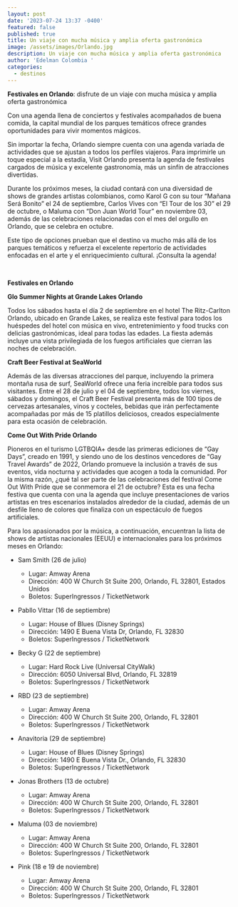 ```yaml
---
layout: post
date: '2023-07-24 13:37 -0400'
featured: false
published: true
title: Un viaje con mucha música y amplia oferta gastronómica
image: /assets/images/Orlando.jpg
description: Un viaje con mucha música y amplia oferta gastronómica
author: 'Edelman Colombia '
categories:
  - destinos
---
```


**Festivales en Orlando**: disfrute de un viaje con mucha música y amplia oferta gastronómica

Con una agenda llena de conciertos y festivales acompañados de buena comida, la capital mundial de los parques temáticos ofrece grandes oportunidades para vivir momentos mágicos.

Sin importar la fecha, Orlando siempre cuenta con una agenda variada de actividades que se ajustan a todos los perfiles viajeros. Para imprimirle un toque especial a la estadía, Visit Orlando presenta la agenda de festivales cargados de música y excelente gastronomía, más un sinfín de atracciones divertidas.

Durante los próximos meses, la ciudad contará con una diversidad de shows de grandes artistas colombianos, como Karol G con su tour “Mañana Será Bonito” el 24 de septiembre, Carlos Vives con “El Tour de los 30” el 29 de octubre, o Maluma con “Don Juan World Tour” en noviembre 03, además de las celebraciones relacionadas con el mes del orgullo en Orlando, que se celebra en octubre.

Este tipo de opciones prueban que el destino va mucho más allá de los parques temáticos y refuerza el excelente repertorio de actividades enfocadas en el arte y el enriquecimiento cultural. ¡Consulta la agenda!

<br>

**Festivales en Orlando**

**Glo Summer Nights at Grande Lakes Orlando**

Todos los sábados hasta el día 2 de septiembre en el hotel The Ritz-Carlton Orlando, ubicado en Grande Lakes, se realiza este festival para todos los huéspedes del hotel con música en vivo, entretenimiento y food trucks con delicias gastronómicas, ideal para todas las edades. La fiesta además incluye una vista privilegiada de los fuegos artificiales que cierran las noches de celebración.

**Craft Beer Festival at SeaWorld**

Además de las diversas atracciones del parque, incluyendo la primera montaña rusa de surf, SeaWorld ofrece una feria increíble para todos sus visitantes. Entre el 28 de julio y el 04 de septiembre, todos los viernes, sábados y domingos, el Craft Beer Festival presenta más de 100 tipos de cervezas artesanales, vinos y cocteles, bebidas que irán perfectamente acompañadas por más de 15 platillos deliciosos, creados especialmente para esta ocasión de celebración.

**Come Out With Pride Orlando**

Pioneros en el turismo LGTBQIA+ desde las primeras ediciones de “Gay Days”, creado en 1991, y siendo uno de los destinos vencedores de “Gay Travel Awards” de 2022, Orlando promueve la inclusión a través de sus eventos, vida nocturna y actividades que acogen a toda la comunidad. Por la misma razón, ¿qué tal ser parte de las celebraciones del festival Come Out With Pride que se conmemora el 21 de octubre? Esta es una fecha festiva que cuenta con una la agenda que incluye presentaciones de varios artistas en tres escenarios instalados alrededor de la ciudad, además de un desfile lleno de colores que finaliza con un espectáculo de fuegos artificiales.

Para los apasionados por la música, a continuación, encuentran la lista de shows de artistas nacionales (EEUU) e internacionales para los próximos meses en Orlando: 

- Sam Smith (26 de julio)
  - Lugar: Amway Arena
  - Dirección: 400 W Church St Suite 200, Orlando, FL 32801, Estados Unidos
  - Boletos: SuperIngressos / TicketNetwork 

- Pabllo Vittar (16 de septiembre)
  - Lugar: House of Blues (Disney Springs)
  - Dirección: 1490 E Buena Vista Dr, Orlando, FL 32830
  - Boletos: SuperIngressos / TicketNetwork 

- Becky G (22 de septiembre)
  - Lugar: Hard Rock Live (Universal CityWalk)
  - Dirección: 6050 Universal Blvd, Orlando, FL 32819
  - Boletos: SuperIngressos / TicketNetwork 

- RBD (23 de septiembre)
  - Lugar: Amway Arena
  - Dirección: 400 W Church St Suite 200, Orlando, FL 32801
  - Boletos: SuperIngressos / TicketNetwork

- Anavitoria (29 de septiembre)
  - Lugar: House of Blues (Disney Springs)
  - Dirección: 1490 E Buena Vista Dr., Orlando, FL 32830
  - Boletos: SuperIngressos / TicketNetwork 

- Jonas Brothers (13 de octubre)
  - Lugar: Amway Arena
  - Dirección: 400 W Church St Suite 200, Orlando, FL 32801
  - Boletos: SuperIngressos / TicketNetwork

- Maluma (03 de noviembre)
  - Lugar: Amway Arena
  - Dirección: 400 W Church St Suite 200, Orlando, FL 32801
  - Boletos: SuperIngressos / TicketNetwork

- Pink (18 e 19 de noviembre) 
  - Lugar: Amway Arena
  - Dirección: 400 W Church St Suite 200, Orlando, FL 32801
  - Boletos: SuperIngressos / TicketNetwork 

